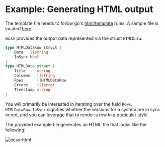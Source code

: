 # Example: Generating HTML output

The template file needs to follow go's
[html/template](https://pkg.go.dev/html/template) rules. A sample file is
located [here](./example.html).

ecsv provides the output data represented via the struct `HTMLData`:

```go
type HTMLDataRow struct {
	Data   []string
	InSync bool
}
type HTMLData struct {
	Title     string
	Columns   []string
	Rows      []HTMLDataRow
	Errors    *[]error
	Timestamp string
}
```

You will primarily be interested in iterating over the field `Rows`.
`HTMLDataRow.InSync` signifies whether the versions for a system are in sync
or not, and you can leverage that to render a row in a particular style.

The provided example file generates an HTML file that looks like the following:

![ecsv-html](https://github.com/user-attachments/assets/dbde169a-3253-42cd-b5ff-0f2f99cecf58)
